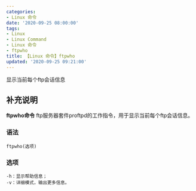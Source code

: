 ```yaml
---
categories:
- Linux 命令
date: '2020-09-25 08:00:00'
tags:
- Linux
- Linux Command
- Linux 命令
- ftpwho
title: 【Linux 命令】ftpwho
updated: '2020-09-25 09:21:00'
---
```


显示当前每个ftp会话信息

## 补充说明

**ftpwho命令** ftp服务器套件proftpd的工作指令，用于显示当前每个ftp会话信息。

###  语法

```shell
ftpwho(选项)
```

###  选项

```shell
-h：显示帮助信息；
-v：详细模式，输出更多信息。
```


